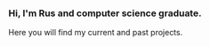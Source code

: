 <!-- ### Hi there 👋 -->

### Hi, I'm Rus and computer science graduate.
Here you will find my current and past projects.

<!-- 
<a href="https://github.com/koparion/github-readme-stats">
<img align="center" src="https://github-readme-stats.vercel.app/api?username=koparion&theme=vue-dark&show_icons=true" />
</a>
<a href="https://github.com/koparion/top-langs">
<img align="center" src="https://github-readme-stats.vercel.app/api/top-langs?username=koparion&theme=vue-dark&show_icons=true" />
</a>
<a href="https://github.com/koparion/convoychat">
<img align="center" src="https://github-readme-stats.vercel.app/api/pin/?username=koparion&repo=Backend-Capstone-Raters" />
</a>
-->

<!--
**koparion/koparion** is a ✨ _special_ ✨ repository because its `README.md` (this file) appears on your GitHub profile.

Here are some ideas to get you started:

- 🔭 I’m currently working on ...
- 🌱 I’m currently learning ...
- 👯 I’m looking to collaborate on ...
- 🤔 I’m looking for help with ...
- 💬 Ask me about ...
- 📫 How to reach me: ...
- 😄 Pronouns: ...
- ⚡ Fun fact: ...
-->
